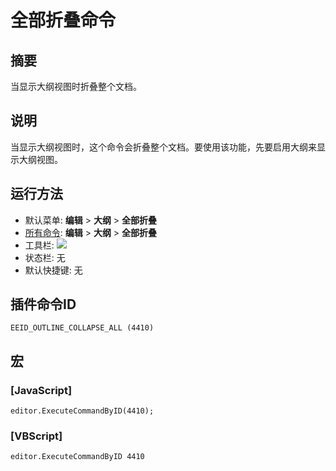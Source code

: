 # 全部折叠命令

## 摘要

当显示大纲视图时折叠整个文档。

## 说明

当显示大纲视图时，这个命令会折叠整个文档。要使用该功能，先要启用大纲来显示大纲视图。

## 运行方法

- 默认菜单: **编辑** \> **大纲** \> **全部折叠**
- [所有命令](../tools/all_commands): **编辑** \> **大纲** \> **全部折叠**
- 工具栏: ![](../../images/outline_min..png)
- 状态栏: 无
- 默认快捷键: 无

## 插件命令ID

```
EEID_OUTLINE_COLLAPSE_ALL (4410)
```

## 宏

### \[JavaScript\]

```
editor.ExecuteCommandByID(4410);
```

### \[VBScript\]

```
editor.ExecuteCommandByID 4410
```
